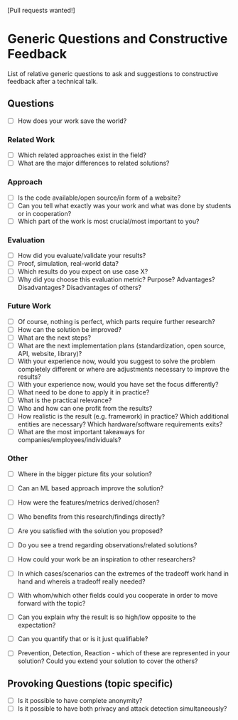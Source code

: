 [Pull requests wanted!]

# Generic Questions and Constructive Feedback
List of relative generic questions to ask and suggestions to constructive feedback after a technical talk.


## Questions

* [ ] How does your work save the world?

### Related Work
* [ ] Which related approaches exist in the field?
* [ ] What are the major differences to related solutions?

### Approach
* [ ] Is the code available/open source/in form of a website?
* [ ] Can you tell what exactly was your work and what was done by students or in cooperation?
* [ ] Which part of the work is most crucial/most important to you?

### Evaluation
* [ ] How did you evaluate/validate your results?
 * [ ] Proof, simulation, real-world data?
* [ ] Which results do you expect on use case X?
* [ ] Why did you choose this evaluation metric? Purpose? Advantages? Disadvantages? Disadvantages of others?

### Future Work
* [ ] Of course, nothing is perfect, which parts require further research?
* [ ] How can the solution be improved?
* [ ] What are the next steps?
* [ ] What are the next implementation plans (standardization, open source, API, website, library)?
* [ ] With your experience now, would you suggest to solve the problem completely different or where are adjustments necessary to improve the results?
* [ ] With your experience now, would you have set the focus differently?
* [ ] What need to be done to apply it in practice?
* [ ] What is the practical relevance?
* [ ] Who and how can one profit from the results?
* [ ] How realistic is the result (e.g. framework) in practice? Which additional entities are necessary? Which hardware/software requirements exits?
* [ ] What are the most important takeaways for companies/employees/individuals? 

### Other
* [ ] Where in the bigger picture fits your solution?
* [ ] Can an ML based approach improve the solution?
* [ ] How were the features/metrics derived/chosen?
* [ ] Who benefits from this research/findings directly?
* [ ] Are you satisfied with the solution you proposed?
* [ ] Do you see a trend regarding observations/related solutions?
* [ ] How could your work be an inspiration to other researchers?
* [ ] In which cases/scenarios can the extremes of the tradeoff work hand in hand and whereis a tradeoff really needed?
* [ ] With whom/which other fields could you cooperate in order to move forward with the topic?
* [ ] Can you explain why the result is so high/low opposite to the expectation?
* [ ] Can you quantify that or is it just qualifiable?
* [ ] Prevention, Detection, Reaction - which of these are represented in your solution? Could you extend your solution to cover the others?


## Provoking Questions (topic specific)
* [ ] Is it possible to have complete anonymity?
* [ ] Is it possible to have both privacy and attack detection simultaneously?
